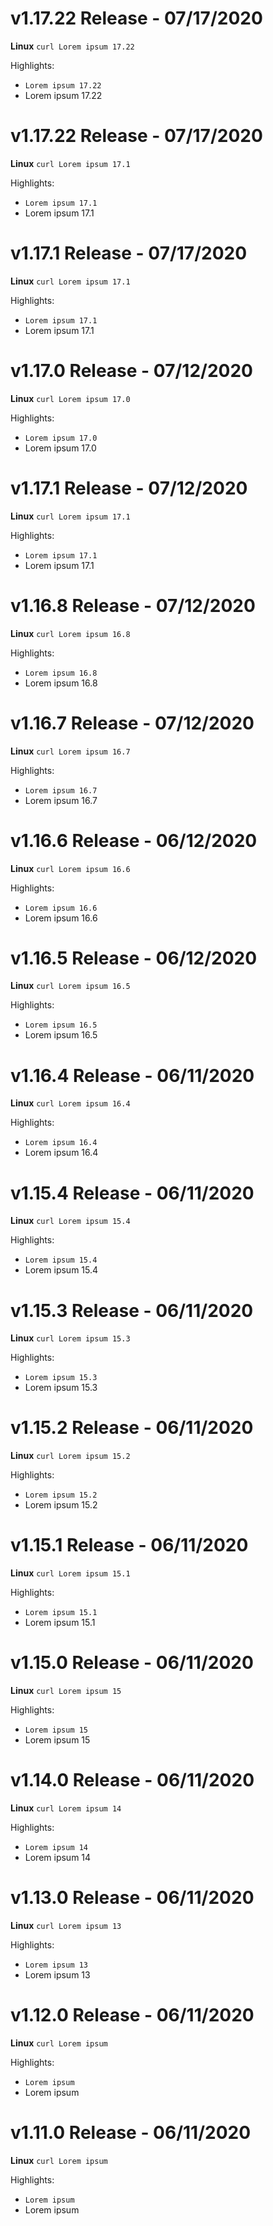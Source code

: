# v1.17.22 Release - 07/17/2020
**Linux**
`curl Lorem ipsum 17.22`

Highlights:
- `Lorem ipsum 17.22`
- Lorem ipsum 17.22

# v1.17.22 Release - 07/17/2020
**Linux**
`curl Lorem ipsum 17.1`

Highlights:
- `Lorem ipsum 17.1`
- Lorem ipsum 17.1

# v1.17.1 Release - 07/17/2020
**Linux**
`curl Lorem ipsum 17.1`

Highlights:
- `Lorem ipsum 17.1`
- Lorem ipsum 17.1

# v1.17.0 Release - 07/12/2020
**Linux**
`curl Lorem ipsum 17.0`

Highlights:
- `Lorem ipsum 17.0`
- Lorem ipsum 17.0

# v1.17.1 Release - 07/12/2020
**Linux**
`curl Lorem ipsum 17.1`

Highlights:
- `Lorem ipsum 17.1`
- Lorem ipsum 17.1

# v1.16.8 Release - 07/12/2020
**Linux**
`curl Lorem ipsum 16.8`

Highlights:
- `Lorem ipsum 16.8`
- Lorem ipsum 16.8

# v1.16.7 Release - 07/12/2020
**Linux**
`curl Lorem ipsum 16.7`

Highlights:
- `Lorem ipsum 16.7`
- Lorem ipsum 16.7

# v1.16.6 Release - 06/12/2020
**Linux**
`curl Lorem ipsum 16.6`

Highlights:
- `Lorem ipsum 16.6`
- Lorem ipsum 16.6

# v1.16.5 Release - 06/12/2020
**Linux**
`curl Lorem ipsum 16.5`

Highlights:
- `Lorem ipsum 16.5`
- Lorem ipsum 16.5

# v1.16.4 Release - 06/11/2020
**Linux**
`curl Lorem ipsum 16.4`

Highlights:
- `Lorem ipsum 16.4`
- Lorem ipsum 16.4

# v1.15.4 Release - 06/11/2020
**Linux**
`curl Lorem ipsum 15.4`

Highlights:
- `Lorem ipsum 15.4`
- Lorem ipsum 15.4

# v1.15.3 Release - 06/11/2020
**Linux**
`curl Lorem ipsum 15.3`

Highlights:
- `Lorem ipsum 15.3`
- Lorem ipsum 15.3

# v1.15.2 Release - 06/11/2020
**Linux**
`curl Lorem ipsum 15.2`

Highlights:
- `Lorem ipsum 15.2`
- Lorem ipsum 15.2

# v1.15.1 Release - 06/11/2020
**Linux**
`curl Lorem ipsum 15.1`

Highlights:
- `Lorem ipsum 15.1`
- Lorem ipsum 15.1

# v1.15.0 Release - 06/11/2020
**Linux**
`curl Lorem ipsum 15`

Highlights:
- `Lorem ipsum 15`
- Lorem ipsum 15

# v1.14.0 Release - 06/11/2020
**Linux**
`curl Lorem ipsum 14`

Highlights:
- `Lorem ipsum 14`
- Lorem ipsum 14

# v1.13.0 Release - 06/11/2020
**Linux**
`curl Lorem ipsum 13`

Highlights:
- `Lorem ipsum 13`
- Lorem ipsum 13

# v1.12.0 Release - 06/11/2020
**Linux**
`curl Lorem ipsum`

Highlights:
- `Lorem ipsum`
- Lorem ipsum

# v1.11.0 Release - 06/11/2020
**Linux**
`curl Lorem ipsum`

Highlights:
- `Lorem ipsum`
- Lorem ipsum
